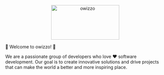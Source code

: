 <p align="center">
  <img src="https://raw.githubusercontent.com/owizzo/.github/img/owizzo-logo.png" width="215" height="110" alt="owizzo" />
</p>

🚀 Welcome to owizzo! 🚀

We are a passionate group of developers who love ❤️ software development. Our goal is to create innovative solutions and drive projects that can make the world a better and more inspiring place.
